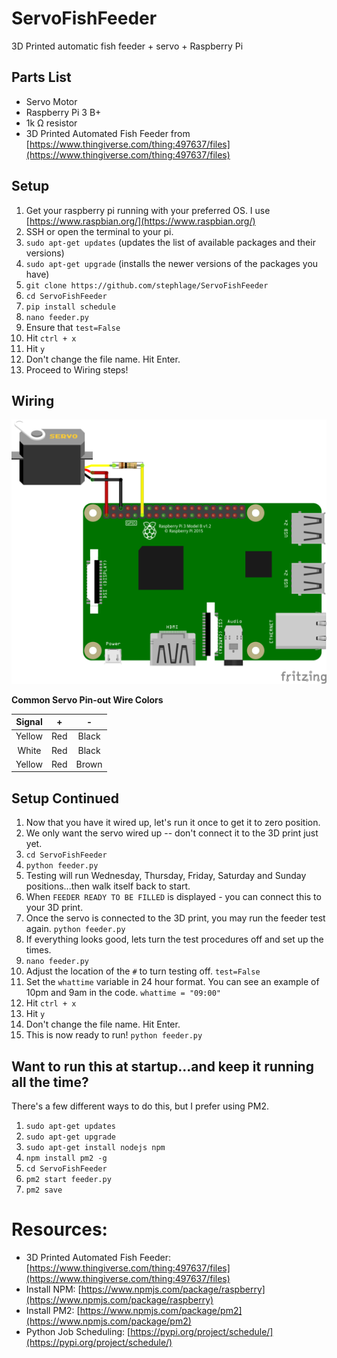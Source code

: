 # ServoFishFeeder
3D Printed automatic fish feeder  + servo + Raspberry Pi

## Parts List

 - Servo Motor
 - Raspberry Pi 3 B+
 - 1k &ohm; resistor
 - 3D Printed Automated Fish Feeder from [https://www.thingiverse.com/thing:497637/files](https://www.thingiverse.com/thing:497637/files)
 
 

## Setup
1. Get your raspberry pi running with your preferred OS.  I use [https://www.raspbian.org/](https://www.raspbian.org/)
2. SSH or open the terminal to your pi.
3. `sudo apt-get updates` (updates the list of available packages and their versions)
4. `sudo apt-get upgrade` (installs the newer versions of the packages you have)
5. `git clone https://github.com/stephlage/ServoFishFeeder`
6. `cd ServoFishFeeder`
7. `pip install schedule`
8. `nano feeder.py`
9. Ensure that `test=False`
10. Hit `ctrl + x`
11. Hit `y`
12. Don't change the file name. Hit Enter.
13. Proceed to Wiring steps!

## Wiring
![raspberry pi wiring](/images/rpi_fish_feeder_bb.png)

**Common Servo Pin-out Wire Colors**

| Signal | + | - |
| :---: | :---: | :---: |
| Yellow | Red | Black |
| White| Red | Black |
| Yellow | Red | Brown |

## Setup Continued

1. Now that you have it wired up, let's run it once to get it to zero position.
2. We only want the servo wired up -- don't connect it to the 3D print just yet.
3. `cd ServoFishFeeder`  
4. `python feeder.py`
5. Testing will run Wednesday, Thursday, Friday, Saturday and Sunday positions...then walk itself back to start.
6. When `FEEDER READY TO BE FILLED` is displayed - you can connect this to your 3D print. 
7. Once the servo is connected to the 3D print, you may run the feeder test again. `python feeder.py`
8. If everything looks good, lets turn the test procedures off and set up the times.
9. `nano feeder.py`
10. Adjust the location of the `#` to turn testing off. `test=False`
11. Set the `whattime` variable in 24 hour format.  You can see an example of 10pm and 9am in the code.  `whattime = "09:00"`
12. Hit `ctrl + x`
13. Hit `y`
14. Don't change the file name. Hit Enter.
15. This is now ready to run! `python feeder.py`

## Want to run this at startup...and keep it running all the time?
There's a few different ways to do this, but I prefer using PM2.
1. `sudo apt-get updates` 
2. `sudo apt-get upgrade`
3. `sudo apt-get install nodejs npm`
4. `npm install pm2 -g`
5. `cd ServoFishFeeder` 
6. `pm2 start feeder.py`
7. `pm2 save`






# Resources:

 

 - 3D Printed Automated Fish Feeder: [https://www.thingiverse.com/thing:497637/files](https://www.thingiverse.com/thing:497637/files)
 - Install NPM: [https://www.npmjs.com/package/raspberry](https://www.npmjs.com/package/raspberry)
 - Install PM2: [https://www.npmjs.com/package/pm2](https://www.npmjs.com/package/pm2)
 - Python Job Scheduling: [https://pypi.org/project/schedule/](https://pypi.org/project/schedule/)
<!--stackedit_data:
eyJoaXN0b3J5IjpbLTc1NjY5MTYzLC0xOTg5MDQzNzk4LC01Nj
Y5MTYxNjAsLTE3MzAxNzExMjAsMTc0ODA2NTc5MCwtNDQwNjQ0
NDM2LC0xOTQ5ODI2NDY4LDMxNjMzNzcwNCwtMTE5MDEwMjk2MS
wtMjEwODE3MDg0NywyMTI1NTM5Mzc5LC01Mjc2MzgxOTQsLTEx
NTU2OTQ5MTgsLTgyNDc5OTk0MCwzMzI0NTU5MSwxNDQzNzk1OD
UyLC0xNTM2MTkzOTU1LDEyNDA1MzMyMjRdfQ==
-->